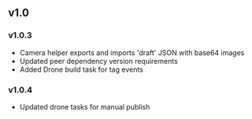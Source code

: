 ## v1.0


### v1.0.3
- Camera helper exports and imports 'draft' JSON with base64 images
- Updated peer dependency version requirements
- Added Drone build task for tag events

### v1.0.4
- Updated drone tasks for manual publish